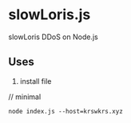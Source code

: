 # slowLoris.js
slowLoris DDoS on Node.js

## Uses

1. install file

// minimal

```
node index.js --host=krswkrs.xyz
```